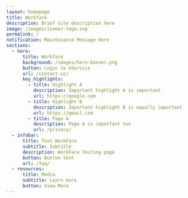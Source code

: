 ```yaml
---
layout: homepage
title: Workfare
description: Brief site description here
image: /images/isomer-logo.svg
permalink: /
notification: Maintenance Message Here
sections:
  - hero:
      title: Workfare
      background: /images/hero-banner.png
      button: Login to eService
      url: /contact-us/
      key_highlights:
        - title: Highlight A
          description: Important highlight A is important
          url: https://google.com
        - title: Highlight B
          description: Important highlight B is equally important
          url: https://gmail.com
        - title: Page A
          description: Page A is important too
          url: /privacy/
  - infobar:
      title: Test WorkFare
      subtitle: Subtitle
      description: WorkFare Testing page
      button: Button text
      url: /faq/
  - resources:
      title: Media
      subtitle: Learn more
      button: View More
---
```

